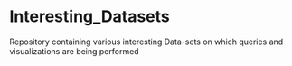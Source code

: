 # Interesting_Datasets
Repository containing various interesting Data-sets on which queries and visualizations are being performed
